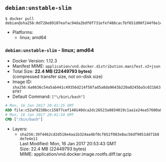 ## `debian:unstable-slim`

```console
$ docker pull debian@sha256:0d728e89107eafac94da2bdf0f731efef488cac7bf651d00f244f6e1c863b66a
```

-	Platforms:
	-	linux; amd64

### `debian:unstable-slim` - linux; amd64

-	Docker Version: 1.12.3
-	Manifest MIME: `application/vnd.docker.distribution.manifest.v2+json`
-	Total Size: **22.4 MB (22449793 bytes)**  
	(compressed transfer size, not on-disk size)
-	Image ID: `sha256:6a0636c54a5ab441c49356d214f58fad5a8da9643b220a0245ba5c021b638f97`
-	Default Command: `["\/bin\/bash"]`

```dockerfile
# Mon, 16 Jan 2017 20:41:25 GMT
ADD file:c52af8238bcc15877cef140140dca2dc26523a8034019c1aa1e24ea57600a8dc in / 
# Mon, 16 Jan 2017 20:41:34 GMT
CMD ["/bin/bash"]
```

-	Layers:
	-	`sha256:39f4462cd2d518e4aa1b324aa4bf0cf652f083e8ac56df9051dd71b8de7e4e11`  
		Last Modified: Mon, 16 Jan 2017 20:53:43 GMT  
		Size: 22.4 MB (22449793 bytes)  
		MIME: application/vnd.docker.image.rootfs.diff.tar.gzip
